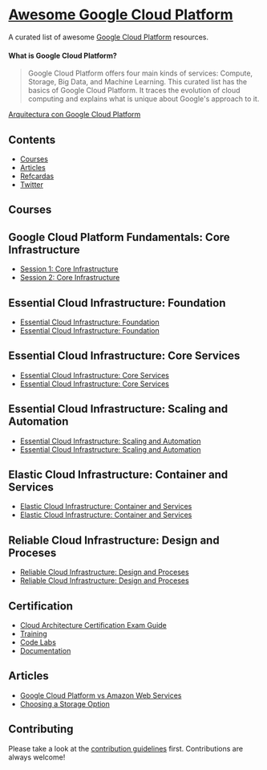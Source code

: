 # [Awesome Google Cloud Platform ](https://cloud.google.com/)

A curated list of awesome [Google Cloud Platform](https://cloud.google.com/) resources.

#### What is Google Cloud Platform?
> Google Cloud Platform offers four main kinds of services: Compute, Storage, Big Data, and Machine Learning. This curated list has the basics of Google Cloud Platform. It traces the evolution of cloud computing and explains what is unique about Google's approach to it.


[Arquitectura con Google Cloud Platform](#arquitectura-con-google-cloud-platform)

## Contents
- [Courses](#courses)
- [Articles](#papers)
- [Refcardas](#refcards)
- [Twitter](#twitter)

## Courses
## Google Cloud Platform Fundamentals: Core Infrastructure
* [Session 1: Core Infrastructure](https://docs.google.com/presentation/d/1YqhJQPjPgL_MrG_hav4ERZVlSgxlswV6UsWrMiOBrO4/edit?usp=sharing)
* [Session 2: Core Infrastructure](https://docs.google.com/presentation/d/181asrMHeU_SNu0gCYl1RngXeLfRKhAdVuQz599lIPnY/edit?usp=sharing)


## Essential Cloud Infrastructure: Foundation
* [Essential Cloud Infrastructure: Foundation](https://docs.google.com/presentation/d/1j_YmrGvGjfU7s7NlyVvvdDkCwoS0HR9cD_0Y0dBritQ/edit?usp=sharing)
* [Essential Cloud Infrastructure: Foundation](https://docs.google.com/presentation/d/1GF5NzYU6Uib7lQUISOI4Hd-9zYxgCRbgSnhkQofTD1g/edit?usp=sharing)

## Essential Cloud Infrastructure: Core Services
* [Essential Cloud Infrastructure: Core Services]()
* [Essential Cloud Infrastructure: Core Services]()

## Essential Cloud Infrastructure: Scaling and Automation
* [Essential Cloud Infrastructure: Scaling and Automation]()
* [Essential Cloud Infrastructure: Scaling and Automation]()

## Elastic Cloud Infrastructure: Container and Services
* [Elastic Cloud Infrastructure: Container and Services]()
* [Elastic Cloud Infrastructure: Container and Services]()

## Reliable Cloud Infrastructure: Design and Proceses
* [Reliable Cloud Infrastructure: Design and Proceses]()
* [Reliable Cloud Infrastructure: Design and Proceses]()



## Certification
* [Cloud Architecture Certification Exam Guide](https://cloud.google.com/certification/guides/cloud-architect/)
* [Training](https://cloud.google.com/training/)
* [Code Labs](https://cloud.google.com/training/)
* [Documentation](https://cloud.google.com/training/)


## Articles
* [Google Cloud Platform vs Amazon Web Services](https://drive.google.com/file/d/1qV05y2uTU3_3VX4IAfOFF95PC2OnthJl/view?usp=sharing)
* [Choosing a Storage Option](https://drive.google.com/file/d/1I0LyWAuc-0Rh5r0YiRPtggGP9_ofAZbB/view?usp=sharing)


## Contributing
Please take a look at the [contribution guidelines](CONTRIBUTING.md) first. Contributions are always welcome!
